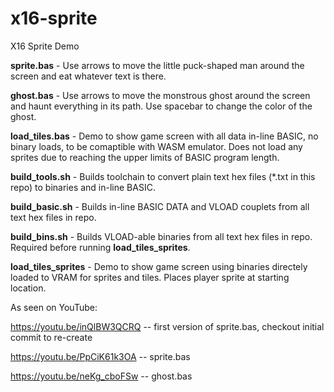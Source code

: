 # x16-sprite
X16 Sprite Demo

**sprite.bas** - Use arrows to move the little puck-shaped man around the screen and eat whatever text is there.

**ghost.bas** - Use arrows to move the monstrous ghost around the screen and haunt everything in its path. Use spacebar to change the color of the ghost.

**load_tiles.bas** - Demo to show game screen with all data in-line BASIC, no binary loads, to be comaptible with WASM emulator. Does not load any sprites due to reaching the upper limits of BASIC program length.

**build_tools.sh** - Builds toolchain to convert plain text hex files (*.txt in this repo) to binaries and in-line BASIC.

**build_basic.sh** - Builds in-line BASIC DATA and VLOAD couplets from all text hex files in repo.

**build_bins.sh** - Builds VLOAD-able binaries from all text hex files in repo. Required before running **load_tiles_sprites**.

**load_tiles_sprites** - Demo to show game screen using binaries directely loaded to VRAM for sprites and tiles. Places player sprite at starting location.

As seen on YouTube:

https://youtu.be/inQlBW3QCRQ  -- first version of sprite.bas, checkout initial commit to re-create

https://youtu.be/PpCiK61k3OA  -- sprite.bas

https://youtu.be/neKg_cboFSw  -- ghost.bas

